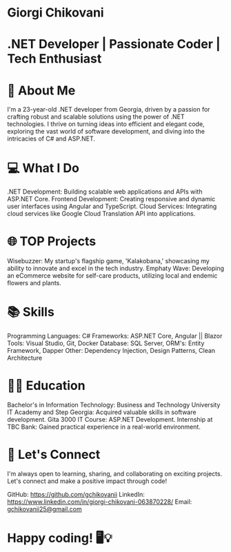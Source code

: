 # Giorgi Chikovani
# .NET Developer | Passionate Coder | Tech Enthusiast

# 🚀 About Me
I'm a 23-year-old .NET developer from Georgia, driven by a passion for crafting robust and scalable solutions using the power of .NET technologies. I thrive on turning ideas into efficient and elegant code, exploring the vast world of software development, and diving into the intricacies of C# and ASP.NET.

# 💻 What I Do

.NET Development: Building scalable web applications and APIs with ASP.NET Core.
Frontend Development: Creating responsive and dynamic user interfaces using Angular and TypeScript.
Cloud Services: Integrating cloud services like Google Cloud Translation API into applications.

# 🌐 TOP Projects
Wisebuzzer: My startup's flagship game, 'Kalakobana,' showcasing my ability to innovate and excel in the tech industry.
Emphaty Wave: Developing an eCommerce website for self-care products, utilizing local and endemic flowers and plants.

# 📚 Skills
Programming Languages: C#
Frameworks: ASP.NET Core, Angular || Blazor
Tools: Visual Studio, Git, Docker
Database: SQL Server, ORM's: Entity Framework, Dapper
Other: Dependency Injection, Design Patterns, Clean Architecture

# 👨‍🎓 Education

Bachelor's in Information Technology: Business and Technology University
IT Academy and Step Georgia: Acquired valuable skills in software development.
Gita 3000 IT Course: ASP.NET Development.
Internship at TBC Bank: Gained practical experience in a real-world environment.


# 🤝 Let's Connect
I'm always open to learning, sharing, and collaborating on exciting projects. Let's connect and make a positive impact through code!

GitHub: https://github.com/gchikovanii
LinkedIn: https://www.linkedin.com/in/giorgi-chikovani-063870228/
Email: gchikovanii25@gmail.com

# Happy coding! 🖥️💡
